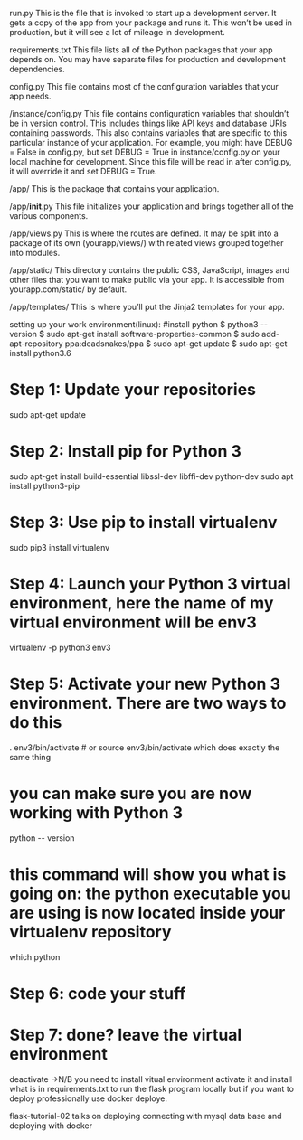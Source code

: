 run.py	This is the file that is invoked to start up a development server. It gets a copy of the app from your package and runs it. This won’t be used in production, but it will see a lot of mileage in development.


requirements.txt	This file lists all of the Python packages that your app depends on. You may have separate files for production and development dependencies.


config.py	This file contains most of the configuration variables that your app needs.

/instance/config.py	This file contains configuration variables that shouldn’t be in version control. This includes things like API keys and database URIs containing passwords. This also contains variables that are specific to this particular instance of your application. For example, you might have DEBUG = False in config.py, but set DEBUG = True in instance/config.py on your local machine for development. Since this file will be read in after config.py, it will override it and set DEBUG = True.


/app/	This is the package that contains your application.

/app/__init__.py	This file initializes your application and brings together all of the various components.

/app/views.py	This is where the routes are defined. It may be split into a package of its own (yourapp/views/) with related views grouped together into modules.



/app/static/	This directory contains the public CSS, JavaScript, images and other files that you want to make public via your app. It is accessible from yourapp.com/static/ by default.


/app/templates/	This is where you’ll put the Jinja2 templates for your app.

setting up your work environment(linux):
#install python
      $ python3 --version
      $ sudo apt-get install software-properties-common
      $ sudo add-apt-repository ppa:deadsnakes/ppa
      $ sudo apt-get update
      $ sudo apt-get install python3.6
# Step 1: Update your repositories
sudo apt-get update
# Step 2: Install pip for Python 3
sudo apt-get install build-essential libssl-dev libffi-dev python-dev
sudo apt install python3-pip
# Step 3: Use pip to install virtualenv
sudo pip3 install virtualenv
# Step 4: Launch your Python 3 virtual environment, here the name of my virtual environment will be env3
virtualenv -p python3 env3
# Step 5: Activate your new Python 3 environment. There are two ways to do this
. env3/bin/activate # or source env3/bin/activate which does exactly the same thing
# you can make sure you are now working with Python 3
python -- version
# this command will show you what is going on: the python executable you are using is now located inside your virtualenv repository
which python
# Step 6: code your stuff
# Step 7: done? leave the virtual environment
deactivate
->N/B you need to install vitual environment activate it and install what is in requirements.txt to run the flask program locally but if you want to deploy professionally use docker deploye.

flask-tutorial-02 talks on deploying connecting with mysql data base and deploying with docker
